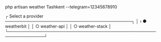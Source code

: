 php artisan weather Tashkent --telegram=12345678910

 ┌ Select a provider  ──────────────────────────────────────────┐
 │ › ● weatherbit                                               │
 │   ○ weather-api                                              │
 │   ○ weather-stack                                            │
 └──────────────────────────────────────────────────────────────┘
